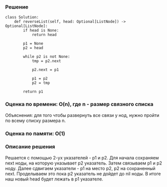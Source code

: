 ### Решение

    class Solution:
        def reverseList(self, head: Optional[ListNode]) -> Optional[ListNode]:
            if head is None:
                return head

            p1 = None
            p2 = head

            while p2 is not None:
                tmp = p2.next

                p2.next = p1

                p1 = p2
                p2 = tmp

            return p1

### Оценка по времени: O(n), где n - размер связного списка

Объяснения: для того чтобы развернуть все связи у нод, нужно пройти по всему списку размера n.

### Оценка по памяти: O(1)

### Описание решения

Решается с помощью 2-ух указателей - p1 и p2. Для начала сохраняем next ноды, на которую указывает p2 указатель. Затем связываем p1 и p2 ноду. Далее сдвигаем указатели - p1 на место p2, p2 на сохраненный next. Проделываем это пока p2 указатель не дойдет до nil ноды. В итоге наш новый head будет лежать в p1 указателе.
